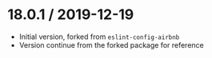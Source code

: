 18.0.1 / 2019-12-19
==================
- Initial version, forked from `eslint-config-airbnb`
- Version continue from the forked package for reference
